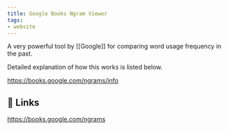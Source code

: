```yaml
---
title: Google Books Ngram Viewer
tags: 
- website
---
```












A very powerful tool by [[Google]] for comparing word usage frequency in the past.





Detailed explanation of how this works is listed below.

https://books.google.com/ngrams/info



## 🔗 Links  



https://books.google.com/ngrams



